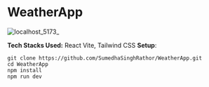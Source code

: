 # WeatherApp
![localhost_5173_](https://github.com/user-attachments/assets/29546b2b-e6a2-44ee-96bf-2d3ffd6df8ef)

**Tech Stacks Used:** React Vite, Tailwind CSS
**Setup**: 
```
git clone https://github.com/SumedhaSinghRathor/WeatherApp.git
cd WeatherApp
npm install
npm run dev
```
